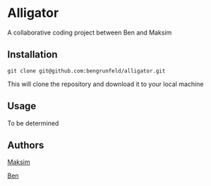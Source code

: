 # Alligator

A collaborative coding project between Ben and Maksim

## Installation

    git clone git@github.com:bengrunfeld/alligator.git

This will clone the repository and download it to your local machine

## Usage

To be determined

## Authors

[Maksim](https://github.com/Maksim415)

[Ben](https://github.com/bengrunfeld)